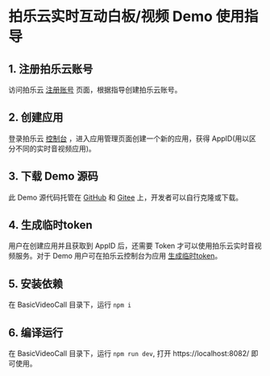# 拍乐云实时互动白板/视频 Demo 使用指导

## 1. 注册拍乐云账号
访问拍乐云 [注册账号](https://console.pano.video/#/user/register) 页面，根据指导创建拍乐云账号。

## 2. 创建应用
登录拍乐云 [控制台](https://console.pano.video/) ，进入应用管理页面创建一个新的应用，获得 AppID(用以区分不同的实时音视频应用)。

## 3. 下载 Demo 源码
此 Demo 源代码托管在 [GitHub](https://github.com/PanoVideo) 和 [Gitee](https://gitee.com/pano-video) 上，开发者可以自行克隆或下载。

## 4. 生成临时token
用户在创建应用并且获取到 AppID 后，还需要 Token 才可以使用拍乐云实时音视频服务。对于 Demo 用户可在拍乐云控制台为应用 <a href="https://developer.pano.video/getting-started/firstapp/#14-%E7%94%9F%E6%88%90%E4%B8%B4%E6%97%B6token">生成临时token</a>。

## 5. 安装依赖
在 BasicVideoCall 目录下，运行 `npm i`

## 6. 编译运行
在 BasicVideoCall 目录下，运行 `npm run dev`, 打开 https://localhost:8082/ 即可使用。